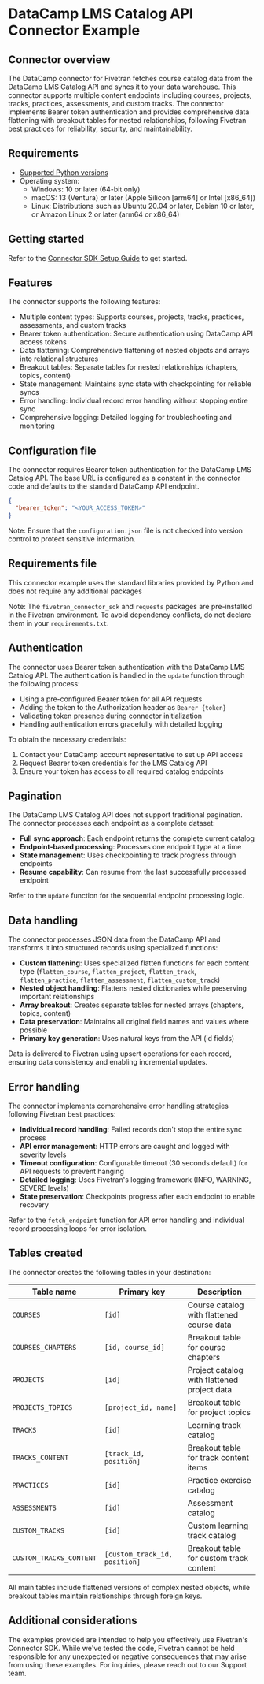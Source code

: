 # DataCamp LMS Catalog API Connector Example

## Connector overview

The DataCamp connector for Fivetran fetches course catalog data from the DataCamp LMS Catalog API and syncs it to your data warehouse. This connector supports multiple content endpoints including courses, projects, tracks, practices, assessments, and custom tracks. The connector implements Bearer token authentication and provides comprehensive data flattening with breakout tables for nested relationships, following Fivetran best practices for reliability, security, and maintainability.

## Requirements

- [Supported Python versions](https://github.com/fivetran/fivetran_connector_sdk/blob/main/README.md#requirements)
- Operating system:
  - Windows: 10 or later (64-bit only)
  - macOS: 13 (Ventura) or later (Apple Silicon [arm64] or Intel [x86_64])
  - Linux: Distributions such as Ubuntu 20.04 or later, Debian 10 or later, or Amazon Linux 2 or later (arm64 or x86_64)

## Getting started

Refer to the [Connector SDK Setup Guide](https://fivetran.com/docs/connectors/connector-sdk/setup-guide) to get started.

## Features

The connector supports the following features:

- Multiple content types: Supports courses, projects, tracks, practices, assessments, and custom tracks
- Bearer token authentication: Secure authentication using DataCamp API access tokens
- Data flattening: Comprehensive flattening of nested objects and arrays into relational structures
- Breakout tables: Separate tables for nested relationships (chapters, topics, content)
- State management: Maintains sync state with checkpointing for reliable syncs
- Error handling: Individual record error handling without stopping entire sync
- Comprehensive logging: Detailed logging for troubleshooting and monitoring

## Configuration file

The connector requires Bearer token authentication for the DataCamp LMS Catalog API. The base URL is configured as a constant in the connector code and defaults to the standard DataCamp API endpoint.

```json
{
  "bearer_token": "<YOUR_ACCESS_TOKEN>"
}
```

Note: Ensure that the `configuration.json` file is not checked into version control to protect sensitive information.

## Requirements file

This connector example uses the standard libraries provided by Python and does not require any additional packages

Note: The `fivetran_connector_sdk` and `requests` packages are pre-installed in the Fivetran environment. To avoid dependency conflicts, do not declare them in your `requirements.txt`.

## Authentication

The connector uses Bearer token authentication with the DataCamp LMS Catalog API. The authentication is handled in the `update` function through the following process:

- Using a pre-configured Bearer token for all API requests
- Adding the token to the Authorization header as `Bearer {token}`
- Validating token presence during connector initialization
- Handling authentication errors gracefully with detailed logging

To obtain the necessary credentials:
1. Contact your DataCamp account representative to set up API access
2. Request Bearer token credentials for the LMS Catalog API
3. Ensure your token has access to all required catalog endpoints

## Pagination

The DataCamp LMS Catalog API does not support traditional pagination. The connector processes each endpoint as a complete dataset:

- **Full sync approach**: Each endpoint returns the complete current catalog
- **Endpoint-based processing**: Processes one endpoint type at a time
- **State management**: Uses checkpointing to track progress through endpoints
- **Resume capability**: Can resume from the last successfully processed endpoint

Refer to the `update` function for the sequential endpoint processing logic.

## Data handling

The connector processes JSON data from the DataCamp API and transforms it into structured records using specialized functions:

- **Custom flattening**: Uses specialized flatten functions for each content type (`flatten_course`, `flatten_project`, `flatten_track`, `flatten_practice`, `flatten_assessment`, `flatten_custom_track`)
- **Nested object handling**: Flattens nested dictionaries while preserving important relationships
- **Array breakout**: Creates separate tables for nested arrays (chapters, topics, content)
- **Data preservation**: Maintains all original field names and values where possible
- **Primary key generation**: Uses natural keys from the API (id fields)

Data is delivered to Fivetran using upsert operations for each record, ensuring data consistency and enabling incremental updates.

## Error handling

The connector implements comprehensive error handling strategies following Fivetran best practices:

- **Individual record handling**: Failed records don't stop the entire sync process
- **API error management**: HTTP errors are caught and logged with severity levels
- **Timeout configuration**: Configurable timeout (30 seconds default) for API requests to prevent hanging
- **Detailed logging**: Uses Fivetran's logging framework (INFO, WARNING, SEVERE levels)
- **State preservation**: Checkpoints progress after each endpoint to enable recovery

Refer to the `fetch_endpoint` function for API error handling and individual record processing loops for error isolation.

## Tables created

The connector creates the following tables in your destination:

| Table name              | Primary key                    | Description |
|-------------------------|--------------------------------|-------------|
| `COURSES`               | `[id]`                         | Course catalog with flattened course data |
| `COURSES_CHAPTERS`      | `[id, course_id]`              | Breakout table for course chapters |
| `PROJECTS`              | `[id]`                         | Project catalog with flattened project data |
| `PROJECTS_TOPICS`       | `[project_id, name]`           | Breakout table for project topics |
| `TRACKS`                | `[id]`                         | Learning track catalog |
| `TRACKS_CONTENT`        | `[track_id, position]`         | Breakout table for track content items |
| `PRACTICES`             | `[id]`                         | Practice exercise catalog |
| `ASSESSMENTS`           | `[id]`                         | Assessment catalog |
| `CUSTOM_TRACKS`         | `[id]`                         | Custom learning track catalog |
| `CUSTOM_TRACKS_CONTENT` | `[custom_track_id, position]`  | Breakout table for custom track content |

All main tables include flattened versions of complex nested objects, while breakout tables maintain relationships through foreign keys.

## Additional considerations

The examples provided are intended to help you effectively use Fivetran's Connector SDK. While we've tested the code, Fivetran cannot be held responsible for any unexpected or negative consequences that may arise from using these examples. For inquiries, please reach out to our Support team.
